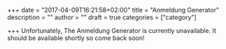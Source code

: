 +++
date = "2017-04-09T16:21:58+02:00"
title = "Anmeldung Generator"
description = ""
author = ""
draft = true
categories = ["category"]

+++
Unfortunately, The Anmeldung Generator is currently unavailable. It should be available shortly so come back soon!
